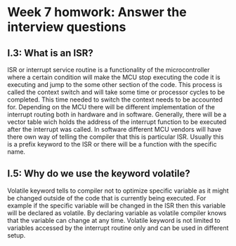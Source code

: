 # Week 7 homwork: Answer the interview questions

## I.3: What is an ISR?
ISR or interrupt service routine is a functionality of the microcontroller where a certain condition will make
the MCU stop executing the code it is executing and jump to the some other section of the code. This process is 
called the context switch and will take some time or processor cycles to be completed. This time needed to 
switch the context needs to be accounted for. Depending on the MCU there will be different implementation of the
interrupt routing both in hardware and in software. Generally, there will be a vector table wich holds the address
of the interrupt function to be executed after the interrupt was called. In software different MCU vendors
will have there own way of telling the compiler that this is particular ISR. Usually this is a prefix keyword 
to the ISR or there will be a function with the specific name.


## I.5: Why do we use the keyword volatile?
Volatile keyword tells to compiler not to optimize specific variable as it might be changed outside of the 
code that is currently being executed. For example if the specific variable will be changed in the ISR then
this variable will be declared as volatile. By declaring variable as volatile compiler knows that the variable
can change at any time. Volatile keyword is not limited to variables accessed by the interrupt routine only and
can be used in different setup.
